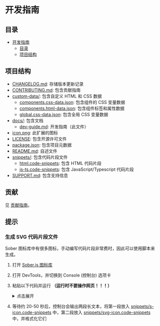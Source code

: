 # 开发指南

## 目录

- [开发指南](#开发指南)
  - [目录](#目录)
  - [项目结构](#项目结构)

## 项目结构

- [CHANGELOG.md](./../CHANGELOG.md): 存储版本更新记录
- [CONTRIBUTING.md](./../CONTRIBUTING.md): 包含贡献指南
- [custom-data/](./../custom-data/): 包含自定义 HTML 和 CSS 数据
  - [components.css-data.json](./../custom-data/components.css-data.json): 包含组件的 CSS 变量数据
  - [components.html-data.json](./../custom-data/components.html-data.json): 包含组件标签和属性数据
  - [global.css-data.json](./../custom-data/global.css-data.json): 包含全局 CSS 变量数据
- [docs/](./../docs/): 包含文档
  - [dev-guide.md](./../docs/dev-guide.md): 开发指南（此文件）
- [icon.png](./../icon.png): 此扩展的图标
- [LICENSE](./../LICENSE): 包含开源许可文件
- [package.json](./../package.json): 包含项目元数据
- [README.md](./../README.md): 自述文件
- [snippets/](./../snippets/): 包含代码片段文件
  - [html.code-snippets](./../snippets/html.code-snippets): 包含 HTML 代码片段
  - [js-ts.code-snippets](./../snippets/js-ts.code-snippets): 包含 JavaScript/Typescript 代码片段
- [SUPPORT.md](./../SUPPORT.md): 包含支持信息

## 贡献

见 [贡献指南](./../CONTRIBUTING.md)。


## 提示

### 生成 SVG 代码片段文件

Sober 图标库中有很多图标，手动编写代码片段非常费时，因此可以使用脚本来生成。

1. 打开 [Sober.js 图标库](https://soberjs.com/resource/icon)
2. 打开 DevTools，并切换到 Console (控制台) 选项卡
3. 粘贴以下代码并运行
    **（运行时不要操作网页！！！）**

    <details>
    <summary>点击展开</summary>

    ```js
    async function getIcons() {
        const header = `
    // 此代码片段由脚本生成，包含了 Sober 图标库中的图标
    // 如要获知更多信息，请查看开发指南(docs/dev-guide.md)`;
        function wait(delay) {
            return new Promise(function (resolve, reject) {
                setTimeout(function () {
                    resolve();
                }, delay);
            });
        }
        let elementSnippet = {};
        let iconSnippet = {};
        let contentEl = document.querySelector('.detail>pre');
        let headlineEl = document.querySelector('s-dialog:has(.detail) > [slot="headline"]');
        let iconsEl = document.querySelectorAll('.group .item');
        for(const current of iconsEl) {
            current.click();
            let content = contentEl.innerText;
            let name = headlineEl.innerText;
            let casedName = name.toLowerCase().replaceAll(' ', '-');
            let lines = content.split('\n');
            let elementLines = ['<s-icon>'];
            lines[1] = '\t' + lines[1].substr(2);
            for(const line of lines) {
                elementLines.push('\t' + line);
            }
            elementLines.push('</s-icon>');
            let snippetDescription = `Sober Material 图标: ${name}`;
            iconSnippet[`MD Icon: ${name}`] = {
                prefix: [`mdi:${casedName}`, `svg:mdi-${casedName}`],
                body: lines,
                description: snippetDescription
            };
            elementSnippet[`Sober Icon: ${name}`] = {
                prefix: [`s-icon:${casedName}`],
                body: elementLines,
                description: snippetDescription
            };
            await wait(2);
        }
        console.log('// 代码片段: <s-icon> 元素的 SVG 图标' + header + '\n\n' + JSON.stringify(elementSnippet));
        console.log('// 代码片段: Sober.js 图标库图标的 SVG' + header + '\n\n' + JSON.stringify(iconSnippet));
    }
    getIcons();
    ```
    （脚本由 [@lingbopro](https://github.com/lingbopro) 制作）

    </details>

4. 等待约 20-50 秒后，控制台会输出两段长文本，将第一段放入 [snippets/s-icon.code-snippets](./../snippets/s-icon.code-snippets) 中，第二段放入 [snippets/svg-icon.code-snippets](./../snippets/svg-icon.code-snippets) 中，并格式化它们

